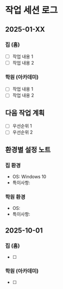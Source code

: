 # 작업 세션 로그

## 2025-01-XX

### 집 (홈)
- [ ] 작업 내용 1
- [ ] 작업 내용 2

### 학원 (아카데미)  
- [ ] 작업 내용 1
- [ ] 작업 내용 2

## 다음 작업 계획
- [ ] 우선순위 1
- [ ] 우선순위 2

## 환경별 설정 노트
### 집 환경
- OS: Windows 10
- 특이사항: 

### 학원 환경  
- OS: 
- 특이사항:

## 2025-10-01

### 집 (홈)
- [ ] 

### 학원 (아카데미)
- [ ] 

